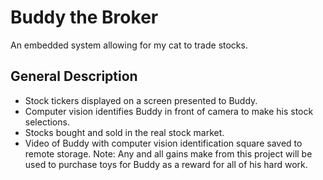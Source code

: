 # Buddy the Broker
An embedded system allowing for my cat to trade stocks.

## General Description
* Stock tickers displayed on a screen presented  to Buddy. 
* Computer vision identifies Buddy in front of camera to make his stock selections.
* Stocks bought and sold in the real stock market.
* Video of Buddy with computer vision identification square saved to remote storage.
Note: Any and all gains make from this project will be used to purchase toys for Buddy as a reward for all of his hard work.

